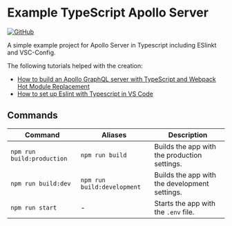 # Example TypeScript Apollo Server

[![GitHub](https://img.shields.io/github/license/TitusKirch/Example-TypeScript-Apollo-Server)](https://github.com/TitusKirch/Example-TypeScript-Apollo-Server/LICENSE)

A simple example project for Apollo Server in Typescript including ESlinkt and VSC-Config.

The following tutorials helped with the creation:
- [How to build an Apollo GraphQL server with TypeScript and Webpack Hot Module Replacement](https://medium.com/free-code-camp/build-an-apollo-graphql-server-with-typescript-and-webpack-hot-module-replacement-hmr-3c339d05184f)
- [How to set up Eslint with Typescript in VS Code](https://thesoreon.com/blog/how-to-set-up-eslint-with-typescript-in-vs-code)

## Commands

|Command|Aliases|Description|
|---|---|---|
|`npm run build:production`|`npm run build`| Builds the app with the production settings. |
|`npm run build:dev`|`npm run build:development`| Builds the app with the development settings. |
|`npm run start`| - | Starts the app with the `.env` file. |